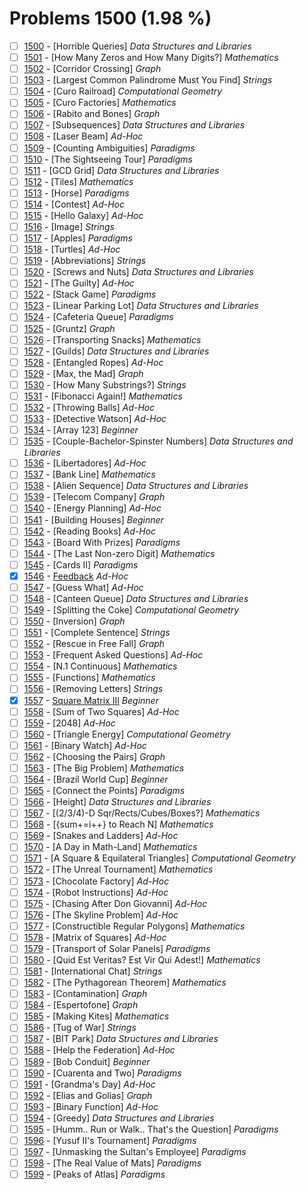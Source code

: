 # Problems 1500 (1.98 %)


- [ ] [1500](https://www.beecrowd.com.br/judge/en/problems/view/1500) - [Horrible Queries] *Data Structures and Libraries*
- [ ] [1501](https://www.beecrowd.com.br/judge/en/problems/view/1501) - [How Many Zeros and How Many Digits?] *Mathematics*
- [ ] [1502](https://www.beecrowd.com.br/judge/en/problems/view/1502) - [Corridor Crossing] *Graph*
- [ ] [1503](https://www.beecrowd.com.br/judge/en/problems/view/1503) - [Largest Common Palindrome Must You Find] *Strings*
- [ ] [1504](https://www.beecrowd.com.br/judge/en/problems/view/1504) - [Curo Railroad] *Computational Geometry*
- [ ] [1505](https://www.beecrowd.com.br/judge/en/problems/view/1505) - [Curo Factories] *Mathematics*
- [ ] [1506](https://www.beecrowd.com.br/judge/en/problems/view/1506) - [Rabito and Bones] *Graph*
- [ ] [1507](https://www.beecrowd.com.br/judge/en/problems/view/1507) - [Subsequences] *Data Structures and Libraries*
- [ ] [1508](https://www.beecrowd.com.br/judge/en/problems/view/1508) - [Laser Beam] *Ad-Hoc*
- [ ] [1509](https://www.beecrowd.com.br/judge/en/problems/view/1509) - [Counting Ambiguities] *Paradigms*
- [ ] [1510](https://www.beecrowd.com.br/judge/en/problems/view/1510) - [The Sightseeing Tour] *Paradigms*
- [ ] [1511](https://www.beecrowd.com.br/judge/en/problems/view/1511) - [GCD Grid] *Data Structures and Libraries*
- [ ] [1512](https://www.beecrowd.com.br/judge/en/problems/view/1512) - [Tiles] *Mathematics*
- [ ] [1513](https://www.beecrowd.com.br/judge/en/problems/view/1513) - [Horse] *Paradigms*
- [ ] [1514](https://www.beecrowd.com.br/judge/en/problems/view/1514) - [Contest] *Ad-Hoc*
- [ ] [1515](https://www.beecrowd.com.br/judge/en/problems/view/1515) - [Hello Galaxy] *Ad-Hoc*
- [ ] [1516](https://www.beecrowd.com.br/judge/en/problems/view/1516) - [Image] *Strings*
- [ ] [1517](https://www.beecrowd.com.br/judge/en/problems/view/1517) - [Apples] *Paradigms*
- [ ] [1518](https://www.beecrowd.com.br/judge/en/problems/view/1518) - [Turtles] *Ad-Hoc*
- [ ] [1519](https://www.beecrowd.com.br/judge/en/problems/view/1519) - [Abbreviations] *Strings*
- [ ] [1520](https://www.beecrowd.com.br/judge/en/problems/view/1520) - [Screws and Nuts] *Data Structures and Libraries*
- [ ] [1521](https://www.beecrowd.com.br/judge/en/problems/view/1521) - [The Guilty] *Ad-Hoc*
- [ ] [1522](https://www.beecrowd.com.br/judge/en/problems/view/1522) - [Stack Game] *Paradigms*
- [ ] [1523](https://www.beecrowd.com.br/judge/en/problems/view/1523) - [Linear Parking Lot] *Data Structures and Libraries*
- [ ] [1524](https://www.beecrowd.com.br/judge/en/problems/view/1524) - [Cafeteria Queue] *Paradigms*
- [ ] [1525](https://www.beecrowd.com.br/judge/en/problems/view/1525) - [Gruntz] *Graph*
- [ ] [1526](https://www.beecrowd.com.br/judge/en/problems/view/1526) - [Transporting Snacks] *Mathematics*
- [ ] [1527](https://www.beecrowd.com.br/judge/en/problems/view/1527) - [Guilds] *Data Structures and Libraries*
- [ ] [1528](https://www.beecrowd.com.br/judge/en/problems/view/1528) - [Entangled Ropes] *Ad-Hoc*
- [ ] [1529](https://www.beecrowd.com.br/judge/en/problems/view/1529) - [Max, the Mad] *Graph*
- [ ] [1530](https://www.beecrowd.com.br/judge/en/problems/view/1530) - [How Many Substrings?] *Strings*
- [ ] [1531](https://www.beecrowd.com.br/judge/en/problems/view/1531) - [Fibonacci Again!] *Mathematics*
- [ ] [1532](https://www.beecrowd.com.br/judge/en/problems/view/1532) - [Throwing Balls] *Ad-Hoc*
- [ ] [1533](https://www.beecrowd.com.br/judge/en/problems/view/1533) - [Detective Watson] *Ad-Hoc*
- [ ] [1534](https://www.beecrowd.com.br/judge/en/problems/view/1534) - [Array 123] *Beginner*
- [ ] [1535](https://www.beecrowd.com.br/judge/en/problems/view/1535) - [Couple-Bachelor-Spinster Numbers] *Data Structures and Libraries*
- [ ] [1536](https://www.beecrowd.com.br/judge/en/problems/view/1536) - [Libertadores] *Ad-Hoc*
- [ ] [1537](https://www.beecrowd.com.br/judge/en/problems/view/1537) - [Bank Line] *Mathematics*
- [ ] [1538](https://www.beecrowd.com.br/judge/en/problems/view/1538) - [Alien Sequence] *Data Structures and Libraries*
- [ ] [1539](https://www.beecrowd.com.br/judge/en/problems/view/1539) - [Telecom Company] *Graph*
- [ ] [1540](https://www.beecrowd.com.br/judge/en/problems/view/1540) - [Energy Planning] *Ad-Hoc*
- [ ] [1541](https://www.beecrowd.com.br/judge/en/problems/view/1541) - [Building Houses] *Beginner*
- [ ] [1542](https://www.beecrowd.com.br/judge/en/problems/view/1542) - [Reading Books] *Ad-Hoc*
- [ ] [1543](https://www.beecrowd.com.br/judge/en/problems/view/1543) - [Board With Prizes] *Paradigms*
- [ ] [1544](https://www.beecrowd.com.br/judge/en/problems/view/1544) - [The Last Non-zero Digit] *Mathematics*
- [ ] [1545](https://www.beecrowd.com.br/judge/en/problems/view/1545) - [Cards II] *Paradigms*
- [x] [1546](https://www.beecrowd.com.br/judge/en/problems/view/1546) - [Feedback](https://github.com/Luc4sguilherme/beecrowd/blob/master/problems/[1500-1599]/1546/code.js) *Ad-Hoc*
- [ ] [1547](https://www.beecrowd.com.br/judge/en/problems/view/1547) - [Guess What] *Ad-Hoc*
- [ ] [1548](https://www.beecrowd.com.br/judge/en/problems/view/1548) - [Canteen Queue] *Data Structures and Libraries*
- [ ] [1549](https://www.beecrowd.com.br/judge/en/problems/view/1549) - [Splitting the Coke] *Computational Geometry*
- [ ] [1550](https://www.beecrowd.com.br/judge/en/problems/view/1550) - [Inversion] *Graph*
- [ ] [1551](https://www.beecrowd.com.br/judge/en/problems/view/1551) - [Complete Sentence] *Strings*
- [ ] [1552](https://www.beecrowd.com.br/judge/en/problems/view/1552) - [Rescue in Free Fall] *Graph*
- [ ] [1553](https://www.beecrowd.com.br/judge/en/problems/view/1553) - [Frequent Asked Questions] *Ad-Hoc*
- [ ] [1554](https://www.beecrowd.com.br/judge/en/problems/view/1554) - [N.1 Continuous] *Mathematics*
- [ ] [1555](https://www.beecrowd.com.br/judge/en/problems/view/1555) - [Functions] *Mathematics*
- [ ] [1556](https://www.beecrowd.com.br/judge/en/problems/view/1556) - [Removing Letters] *Strings*
- [x] [1557](https://www.beecrowd.com.br/judge/en/problems/view/1557) - [Square Matrix III](https://github.com/Luc4sguilherme/beecrowd/blob/master/problems/[1500-1599]/1557/code.js) *Beginner*
- [ ] [1558](https://www.beecrowd.com.br/judge/en/problems/view/1558) - [Sum of Two Squares] *Ad-Hoc*
- [ ] [1559](https://www.beecrowd.com.br/judge/en/problems/view/1559) - [2048] *Ad-Hoc*
- [ ] [1560](https://www.beecrowd.com.br/judge/en/problems/view/1560) - [Triangle Energy] *Computational Geometry*
- [ ] [1561](https://www.beecrowd.com.br/judge/en/problems/view/1561) - [Binary Watch] *Ad-Hoc*
- [ ] [1562](https://www.beecrowd.com.br/judge/en/problems/view/1562) - [Choosing the Pairs] *Graph*
- [ ] [1563](https://www.beecrowd.com.br/judge/en/problems/view/1563) - [The Big Problem] *Mathematics*
- [ ] [1564](https://www.beecrowd.com.br/judge/en/problems/view/1564) - [Brazil World Cup] *Beginner*
- [ ] [1565](https://www.beecrowd.com.br/judge/en/problems/view/1565) - [Connect the Points] *Paradigms*
- [ ] [1566](https://www.beecrowd.com.br/judge/en/problems/view/1566) - [Height] *Data Structures and Libraries*
- [ ] [1567](https://www.beecrowd.com.br/judge/en/problems/view/1567) - [(2/3/4)-D Sqr/Rects/Cubes/Boxes?] *Mathematics*
- [ ] [1568](https://www.beecrowd.com.br/judge/en/problems/view/1568) - [{sum+=i++} to Reach N] *Mathematics*
- [ ] [1569](https://www.beecrowd.com.br/judge/en/problems/view/1569) - [Snakes and Ladders] *Ad-Hoc*
- [ ] [1570](https://www.beecrowd.com.br/judge/en/problems/view/1570) - [A Day in Math-Land] *Mathematics*
- [ ] [1571](https://www.beecrowd.com.br/judge/en/problems/view/1571) - [A Square & Equilateral Triangles] *Computational Geometry*
- [ ] [1572](https://www.beecrowd.com.br/judge/en/problems/view/1572) - [The Unreal Tournament] *Mathematics*
- [ ] [1573](https://www.beecrowd.com.br/judge/en/problems/view/1573) - [Chocolate Factory] *Ad-Hoc*
- [ ] [1574](https://www.beecrowd.com.br/judge/en/problems/view/1574) - [Robot Instructions] *Ad-Hoc*
- [ ] [1575](https://www.beecrowd.com.br/judge/en/problems/view/1575) - [Chasing After Don Giovanni] *Ad-Hoc*
- [ ] [1576](https://www.beecrowd.com.br/judge/en/problems/view/1576) - [The Skyline Problem] *Ad-Hoc*
- [ ] [1577](https://www.beecrowd.com.br/judge/en/problems/view/1577) - [Constructible Regular Polygons] *Mathematics*
- [ ] [1578](https://www.beecrowd.com.br/judge/en/problems/view/1578) - [Matrix of Squares] *Ad-Hoc*
- [ ] [1579](https://www.beecrowd.com.br/judge/en/problems/view/1579) - [Transport of Solar Panels] *Paradigms*
- [ ] [1580](https://www.beecrowd.com.br/judge/en/problems/view/1580) - [Quid Est Veritas? Est Vir Qui Adest!] *Mathematics*
- [ ] [1581](https://www.beecrowd.com.br/judge/en/problems/view/1581) - [International Chat] *Strings*
- [ ] [1582](https://www.beecrowd.com.br/judge/en/problems/view/1582) - [The Pythagorean Theorem] *Mathematics*
- [ ] [1583](https://www.beecrowd.com.br/judge/en/problems/view/1583) - [Contamination] *Graph*
- [ ] [1584](https://www.beecrowd.com.br/judge/en/problems/view/1584) - [Espertofone] *Graph*
- [ ] [1585](https://www.beecrowd.com.br/judge/en/problems/view/1585) - [Making Kites] *Mathematics*
- [ ] [1586](https://www.beecrowd.com.br/judge/en/problems/view/1586) - [Tug of War] *Strings*
- [ ] [1587](https://www.beecrowd.com.br/judge/en/problems/view/1587) - [BIT Park] *Data Structures and Libraries*
- [ ] [1588](https://www.beecrowd.com.br/judge/en/problems/view/1588) - [Help the Federation] *Ad-Hoc*
- [ ] [1589](https://www.beecrowd.com.br/judge/en/problems/view/1589) - [Bob Conduit] *Beginner*
- [ ] [1590](https://www.beecrowd.com.br/judge/en/problems/view/1590) - [Cuarenta and Two] *Paradigms*
- [ ] [1591](https://www.beecrowd.com.br/judge/en/problems/view/1591) - [Grandma's Day] *Ad-Hoc*
- [ ] [1592](https://www.beecrowd.com.br/judge/en/problems/view/1592) - [Elias and Golias] *Graph*
- [ ] [1593](https://www.beecrowd.com.br/judge/en/problems/view/1593) - [Binary Function] *Ad-Hoc*
- [ ] [1594](https://www.beecrowd.com.br/judge/en/problems/view/1594) - [Greedy] *Data Structures and Libraries*
- [ ] [1595](https://www.beecrowd.com.br/judge/en/problems/view/1595) - [Humm.. Run or Walk.. That's the Question] *Paradigms*
- [ ] [1596](https://www.beecrowd.com.br/judge/en/problems/view/1596) - [Yusuf II's Tournament] *Paradigms*
- [ ] [1597](https://www.beecrowd.com.br/judge/en/problems/view/1597) - [Unmasking the Sultan's Employee] *Paradigms*
- [ ] [1598](https://www.beecrowd.com.br/judge/en/problems/view/1598) - [The Real Value of Mats] *Paradigms*
- [ ] [1599](https://www.beecrowd.com.br/judge/en/problems/view/1599) - [Peaks of Atlas] *Paradigms*